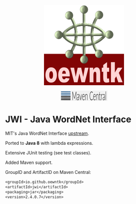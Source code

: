 <!--suppress HtmlDeprecatedAttribute -->
<p align="center">
<img alt="oewntk" width="256" height="256" src="images/oewntk.png">
</p>
<!--suppress HtmlDeprecatedAttribute -->
<p align="center">
<img alt="mavencentral" alt="mavencentral" width="150" src="images/mavencentral.png">
</p>

# JWI - Java WordNet Interface

MIT's Java WordNet Interface [upstream](https://projects.csail.mit.edu/jwi/).

Ported to **Java 8** with lambda expressions.

Extensive JUnit testing (see test classes).

Added Maven support.

GroupID and ArtifactID on Maven Central:

	<groupId>io.github.oewntk</groupId>
	<artifactId>jwi</artifactId>
	<packaging>jar</packaging>
	<version>2.4.0.7</version>